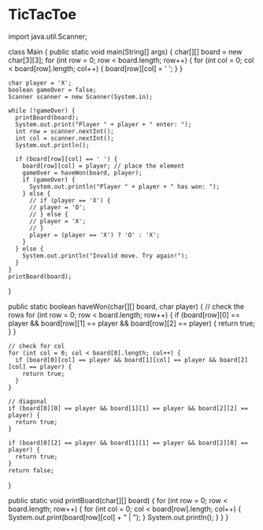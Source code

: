 # TicTacToe
import java.util.Scanner;

class Main {
  public static void main(String[] args) {
    char[][] board = new char[3][3];
    for (int row = 0; row < board.length; row++) {
      for (int col = 0; col < board[row].length; col++) {
        board[row][col] = ' ';
      }
    }

    char player = 'X';
    boolean gameOver = false;
    Scanner scanner = new Scanner(System.in);

    while (!gameOver) {
      printBoard(board);
      System.out.print("Player " + player + " enter: ");
      int row = scanner.nextInt();
      int col = scanner.nextInt();
      System.out.println();

      if (board[row][col] == ' ') {
        board[row][col] = player; // place the element
        gameOver = haveWon(board, player);
        if (gameOver) {
          System.out.println("Player " + player + " has won: ");
        } else {
          // if (player == 'X') {
          // player = 'O';
          // } else {
          // player = 'X';
          // }
          player = (player == 'X') ? 'O' : 'X';
        }
      } else {
        System.out.println("Invalid move. Try again!");
      }
    }
    printBoard(board);
  }

  public static boolean haveWon(char[][] board, char player) {
    // check the rows
    for (int row = 0; row < board.length; row++) {
      if (board[row][0] == player && board[row][1] == player && board[row][2] == player) {
        return true;
      }
    }

    // check for col
    for (int col = 0; col < board[0].length; col++) {
      if (board[0][col] == player && board[1][col] == player && board[2][col] == player) {
        return true;
      }
    }

    // diagonal
    if (board[0][0] == player && board[1][1] == player && board[2][2] == player) {
      return true;
    }

    if (board[0][2] == player && board[1][1] == player && board[2][0] == player) {
      return true;
    }
    return false;
  }

  public static void printBoard(char[][] board) {
    for (int row = 0; row < board.length; row++) {
      for (int col = 0; col < board[row].length; col++) {
        System.out.print(board[row][col] + " | ");
      }
      System.out.println();
    }
  }
}
